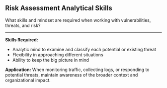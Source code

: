 ## Risk Assessment Analytical Skills

What skills and mindset are required when working with vulnerabilities, threats, and risk?

---

**Skills Required:**
- Analytic mind to examine and classify each potential or existing threat
- Flexibility in approaching different situations
- Ability to keep the big picture in mind

**Application:** When monitoring traffic, collecting logs, or responding to potential threats, maintain awareness of the broader context and organizational impact.

